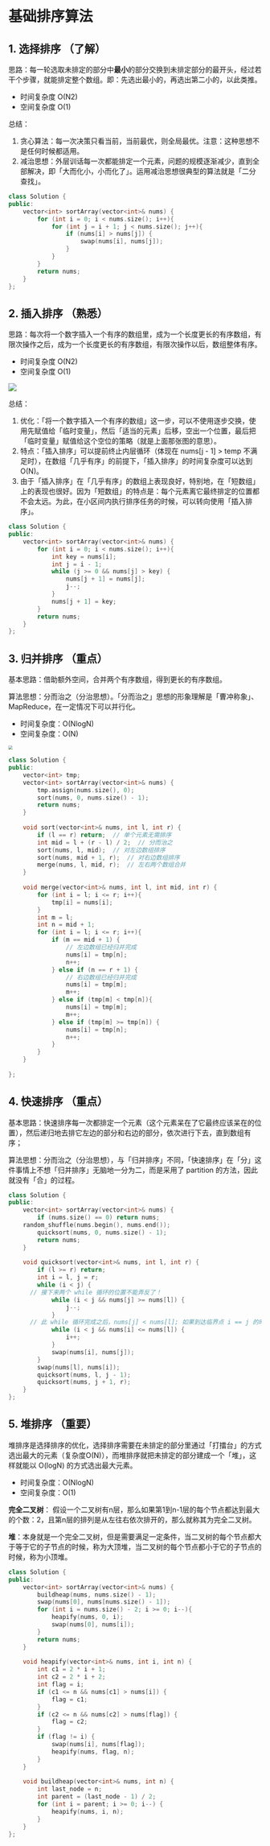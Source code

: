 # 基础排序算法

## 1. 选择排序 （了解）

思路：每一轮选取未排定的部分中**最小**的部分交换到未排定部分的最开头，经过若干个步骤，就能排定整个数组。即：先选出最小的，再选出第二小的，以此类推。

- 时间复杂度 O(N2)
- 空间复杂度 O(1)

总结：

1. 贪心算法：每一次决策只看当前，当前最优，则全局最优。注意：这种思想不是任何时候都适用。
2. 减治思想：外层训话每一次都能排定一个元素，问题的规模逐渐减少，直到全部解决，即「大而化小，小而化了」。运用减治思想很典型的算法就是「二分查找」。

```C++
class Solution {
public:
    vector<int> sortArray(vector<int>& nums) {
        for (int i = 0; i < nums.size(); i++){
            for (int j = i + 1; j < nums.size(); j++){
                if (nums[i] > nums[j]) {
                    swap(nums[i], nums[j]);
                }
            }
        }
        return nums;
    }
};
```



## 2. 插入排序 （熟悉）

思路：每次将一个数字插入一个有序的数组里，成为一个长度更长的有序数组，有限次操作之后，成为一个长度更长的有序数组，有限次操作以后，数组整体有序。

- 时间复杂度 O(N2)
- 空间复杂度 O(1)

![](https://pic.leetcode-cn.com/710dd138492c0da4324657033971f3bee0355514f2ab2834756c988a90398cbb-file_1585624920301)

总结：

1. 优化：「将一个数字插入一个有序的数组」这一步，可以不使用逐步交换，使用先赋值给「临时变量」，然后「适当的元素」后移，空出一个位置，最后把「临时变量」赋值给这个空位的策略（就是上面那张图的意思）。
2. 特点：「插入排序」可以提前终止内层循环（体现在 nums[j - 1] > temp 不满足时），在数组「几乎有序」的前提下，「插入排序」的时间复杂度可以达到O(N)。
3. 由于「插入排序」在「几乎有序」的数组上表现良好，特别地，在「短数组」上的表现也很好。因为「短数组」的特点是：每个元素离它最终排定的位置都不会太远。为此，在小区间内执行排序任务的时候，可以转向使用「插入排序」。


```C++
class Solution {
public:
    vector<int> sortArray(vector<int>& nums) {
        for (int i = 0; i < nums.size(); i++){
            int key = nums[i];
            int j = i - 1;
            while (j >= 0 && nums[j] > key) {
                nums[j + 1] = nums[j];
                j--;
            }
            nums[j + 1] = key;
        }
        return nums;
    }
};
```



## 3. 归并排序 （重点）

基本思路：借助额外空间，合并两个有序数组，得到更长的有序数组。

算法思想：分而治之（分治思想）。「分而治之」思想的形象理解是「曹冲称象」、MapReduce，在一定情况下可以并行化。

+ 时间复杂度：O(NlogN)
+ 空间复杂度：O(N)

<img src="https://www.runoob.com/wp-content/uploads/2019/05/1557906108-5066-20161218163120151-452283750.png" style="zoom:50%;" />

```C++
class Solution {
public:
	vector<int> tmp;
	vector<int> sortArray(vector<int>& nums) {
		tmp.assign(nums.size(), 0);
		sort(nums, 0, nums.size() - 1);
		return nums;
	}
	
	void sort(vector<int>& nums, int l, int r) {
		if (l == r) return;  // 单个元素无需排序
		int mid = l + (r - l) / 2;  // 分而治之
		sort(nums, l, mid);  // 对左边数组排序
		sort(nums, mid + 1, r);  // 对右边数组排序
		merge(nums, l, mid, r);  // 左右两个数组合并
	}
	
	void merge(vector<int>& nums, int l, int mid, int r) {
		for (int i = l; i <= r; i++){
			tmp[i] = nums[i];
		}
		int m = l;
		int n = mid + 1;
		for (int i = l; i <= r; i++){
			if (m == mid + 1) {
				// 左边数组已经归并完成
				nums[i] = tmp[n];
				n++;
			} else if (n == r + 1) {
				// 右边数组已经归并完成
				nums[i] = tmp[m];
				m++;
			} else if (tmp[m] < tmp[n]){
				nums[i] = tmp[m];
				m++;
			} else if (tmp[m] >= tmp[n]) {
				nums[i] = tmp[n];
				n++;
			}
		}
	}
	
};
```



## 4. 快速排序 （重点）

基本思路：快速排序每一次都排定一个元素（这个元素呆在了它最终应该呆在的位置），然后递归地去排它左边的部分和右边的部分，依次进行下去，直到数组有序；

算法思想：分而治之（分治思想），与「归并排序」不同，「快速排序」在「分」这件事情上不想「归并排序」无脑地一分为二，而是采用了 partition 的方法，因此就没有「合」的过程。

```C++
class Solution {
public:
	vector<int> sortArray(vector<int>& nums) {
		if (nums.size() == 0) return nums;
    random_shuffle(nums.begin(), nums.end());
		quicksort(nums, 0, nums.size() - 1);
		return nums;
	}
	
	void quicksort(vector<int>& nums, int l, int r) {
		if (l >= r) return;
		int i = l, j = r;
		while (i < j) {
      // 接下来两个 while 循环的位置不能弄反了！
			while (i < j && nums[j] >= nums[l]) {
				j--;
			}
      // 此 while 循环完成之后，nums[j] < nums[l]; 如果到达临界点 i == j 的时候，和 nums[l] 交换，仍然能够满足左边的都小于该值
			while (i < j && nums[i] <= nums[l]) {
				i++;
			}
			swap(nums[i], nums[j]);
		}
		swap(nums[l], nums[i]);
		quicksort(nums, l, j - 1);
		quicksort(nums, j + 1, r);
	}
};
```



## 5. 堆排序 （重要）

堆排序是选择排序的优化，选择排序需要在未排定的部分里通过「打擂台」的方式选出最大的元素（复杂度O(N)），而堆排序就把未排定的部分建成一个「堆」，这样就能以 O(logN) 的方式选出最大元素。

+ 时间复杂度：O(NlogN)
+ 空间复杂度：O(1)

**完全二叉树**： 假设一个二叉树有n层，那么如果第1到n-1层的每个节点都达到最大的个数：2，且第n层的排列是从左往右依次排开的，那么就称其为完全二叉树。

**堆**：本身就是一个完全二叉树，但是需要满足一定条件，当二叉树的每个节点都大于等于它的子节点的时候，称为大顶堆，当二叉树的每个节点都小于它的子节点的时候，称为小顶堆。

```C++
class Solution {
public:
	vector<int> sortArray(vector<int>& nums) {
		buildheap(nums, nums.size() - 1);
        swap(nums[0], nums[nums.size() - 1]);
		for (int i = nums.size() - 2; i >= 0; i--){
			heapify(nums, 0, i);
            swap(nums[0], nums[i]);
		}
		return nums;
	}
	
	void heapify(vector<int>& nums, int i, int n) {
		int c1 = 2 * i + 1;
		int c2 = 2 * i + 2;
		int flag = i;
		if (c1 <= n && nums[c1] > nums[i]) {
			flag = c1;
		}
		if (c2 <= n && nums[c2] > nums[flag]) {
			flag = c2;
		}
		if (flag != i) {
			swap(nums[i], nums[flag]);
			heapify(nums, flag, n);
		}
	}
	
	void buildheap(vector<int>& nums, int n) {
		int last_node = n;
		int parent = (last_node - 1) / 2;
		for (int i = parent; i >= 0; i--) {
			heapify(nums, i, n);
		}
	}
};
```

